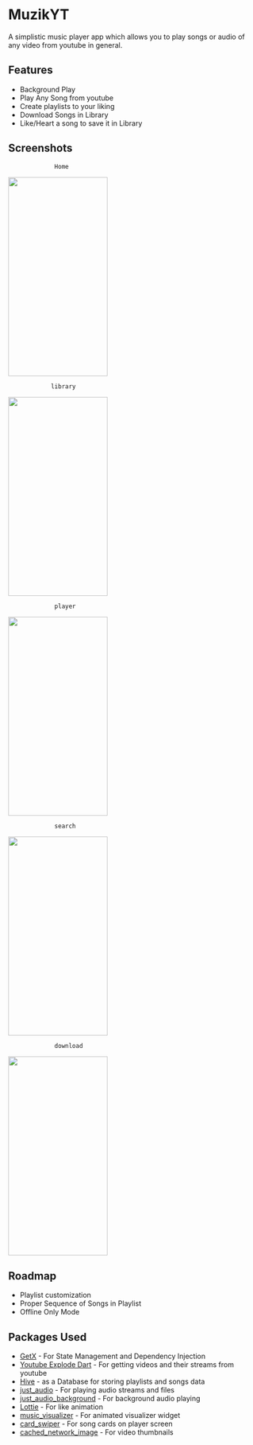 
# MuzikYT
A simplistic music player app which allows you to play songs or audio of any video from youtube in general.



## Features

- Background Play
- Play Any Song from youtube
- Create playlists to your liking
- Download Songs in Library
- Like/Heart a song to save it in Library


## Screenshots
                 Home

<img src="https://github.com/amratkumar134/19SW24-19SW112-Muzik-YT-App-Flutter/blob/main/screenshots/home.png" width="200" height="400" />

                library
<img src="https://github.com/amratkumar134/19SW24-19SW112-Muzik-YT-App-Flutter/blob/main/screenshots/library.png" width="200" height="400" />

                 player
                 
<img src="https://github.com/amratkumar134/19SW24-19SW112-Muzik-YT-App-Flutter/blob/main/screenshots/player.png" width="200" height="400" />

                 search
                 
<img src="https://github.com/amratkumar134/19SW24-19SW112-Muzik-YT-App-Flutter/blob/main/screenshots/search.png" width="200" height="400" />

                 download    
                 
<img src="https://github.com/amratkumar134/19SW24-19SW112-Muzik-YT-App-Flutter/blob/main/screenshots/download.png" width="200" height="400" />

## Roadmap

- Playlist customization
- Proper Sequence of Songs in Playlist
- Offline Only Mode


## Packages Used

 - [GetX](https://pub.dev/packages/get) - For State Management and Dependency Injection
 - [Youtube Explode Dart](https://pub.dev/packages/youtube_explode_dart) - For getting videos and their streams from youtube
 - [Hive](https://pub.dev/packages/hive) - as a Database for storing playlists and songs data
 - [just_audio](https://pub.dev/packages/just_audio) - For playing audio streams and files
 - [just_audio_background](https://pub.dev/packages/just_audio_background) - For background audio playing
 - [Lottie](https://pub.dev/packages/lottie) - For like animation
 - [music_visualizer](https://pub.dev/packages/music_visualizer) - For animated visualizer widget
 - [card_swiper](https://pub.dev/packages/card_swiper) - For song cards on player screen
 - [cached_network_image](https://pub.dev/packages/card_swiper) - For video thumbnails

